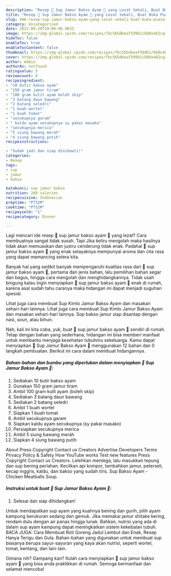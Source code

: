 ```yaml
---
description: "Resep 🥘 Sup Jamur Bakso Ayam 🥘 yang Lezat Sekali, Buat Buka Puasa Bikin Ngiler"
title: "Resep 🥘 Sup Jamur Bakso Ayam 🥘 yang Lezat Sekali, Buat Buka Puasa Bikin Ngiler"
slug: 406-resep-sup-jamur-bakso-ayam-yang-lezat-sekali-buat-buka-puasa-bikin-ngiler
category: Uncategorized
date: 2022-09-20T19:09:00.003Z
image: https://img-global.cpcdn.com/recipes/fbc565dbeaf599b1/680x482cq70/sup-jamur-bakso-ayam-foto-resep-utama.jpg
hideToc: false
enableToc: true
enableTocContent: false
thumbnail: https://img-global.cpcdn.com/recipes/fbc565dbeaf599b1/680x482cq70/sup-jamur-bakso-ayam-foto-resep-utama.jpg
cover: https://img-global.cpcdn.com/recipes/fbc565dbeaf599b1/680x482cq70/sup-jamur-bakso-ayam-foto-resep-utama.jpg
author: Admin
authorAv: notfound
ratingvalue: 5
reviewcount: 8
recipeingredient:
- "10 butir bakso ayam"
- "150 gram jamur tiram"
- "100 gram kulit ayam boleh skip"
- "3 batang daun bawang"
- "2 batang seledri"
- "1 buah wortel"
- "1 buah tomat"
- "secukupnya garam"
- " kaldu ayam secukupnya sy pakai masako"
- "secukupnya merica"
- "5 siung bawang merah"
- "4 siung bawang putih"
recipeinstructions:

- "Sudah jadi dan siap dinikmati!"
categories:
- Resep
tags:
- sup
- jamur
- bakso

katakunci: sup jamur bakso 
nutrition: 268 calories
recipecuisine: Indonesian
preptime: "PT32M"
cooktime: "PT52M"
recipeyield: "1"
recipecategory: Dinner

---
```



Lagi mencari ide resep 🥘 sup jamur bakso ayam 🥘 yang lezat? Cara membuatnya sangat tidak susah. Tapi Jika keliru mengolah maka hasilnya tidak akan memuaskan dan justru cenderung tidak enak. Padahal 🥘 sup jamur bakso ayam 🥘 yang enak selayaknya mempunyai aroma dan cita rasa yang dapat memancing selera kita.


Banyak hal yang sedikit banyak mempengaruhi kualitas rasa dari 🥘 sup jamur bakso ayam 🥘, pertama dari jenis bahan, lalu pemilihan bahan segar dan bagus, hingga cara mengolah dan menghidangkannya. Tidak usah bingung kalau ingin menyiapkan 🥘 sup jamur bakso ayam 🥘 enak di rumah, karena asal sudah tahu caranya maka hidangan ini dapat menjadi suguhan spesial.

Lihat juga cara membuat Sup Kimlo Jamur Bakso Ayam dan masakan sehari-hari lainnya. Lihat juga cara membuat Sup Kimlo Jamur Bakso Ayam dan masakan sehari-hari lainnya. Sop bakso jamur siap disantap dengan nasi, soun, atau bihun.


Nah, kali ini kita coba, yuk, buat 🥘 sup jamur bakso ayam 🥘 sendiri di rumah. Tetap dengan bahan yang sederhana, hidangan ini bisa memberi manfaat untuk membantu menjaga kesehatan tubuhmu sekeluarga. Kamu dapat menyiapkan 🥘 Sup Jamur Bakso Ayam 🥘 menggunakan 12 bahan dan 0 langkah pembuatan. Berikut ini cara dalam membuat hidangannya.

<!--inarticleads1-->

##### Bahan-bahan dan bumbu yang diperlukan dalam menyiapkan 🥘 Sup Jamur Bakso Ayam 🥘:

1. Sediakan 10 butir bakso ayam
1. Gunakan 150 gram jamur tiram
1. Ambil 100 gram kulit ayam (boleh skip)
1. Sediakan 3 batang daun bawang
1. Sediakan 2 batang seledri
1. Ambil 1 buah wortel
1. Siapkan 1 buah tomat
1. Ambil secukupnya garam
1. Siapkan  kaldu ayam secukupnya (sy pakai masako)
1. Persiapkan secukupnya merica
1. Ambil 5 siung bawang merah
1. Siapkan 4 siung bawang putih


About Press Copyright Contact us Creators Advertise Developers Terms Privacy Policy &amp; Safety How YouTube works Test new features Press Copyright Contact us Creators. Lelehkan mentega, lalu masukkan tepung dan sup bening perlahan. Kecilkan api kompor, tambahkan jamur, peterseli, kecap inggris, kaldu, dan bakso yang sudah tiris. Sup Bakso Ayam - Chicken Meatballs Soup. 

<!--inarticleads2-->

##### Instruksi untuk buat 🥘 Sup Jamur Bakso Ayam 🥘:


1. Selesai dan siap dihidangkan!

Untuk mendapatkan sup ayam yang kuahnya bening dan gurih, pilih ayam kampung berukuran sedang dan gemuk. Jika memakai jamur shitake kering, rendam dulu dengan air panas hingga lunak. Bahkan, nutrisi yang ada di dalam sup ayam kampung dapat meningkatkan sistem kekebalan tubuh. BACA JUGA: Cara Membuat Roti Goreng Jadul Lembut dan Enak, Resep Hanya Terigu dan Gula. Bahan-bahan yang digunakan untuk membuat sup biasanya berupa sayur-sayuran yang kaya akan nutrisi, seperti wortel, tomat, kentang, dan lain-lain. 

Gimana nih? Gampang kan? Itulah cara menyiapkan 🥘 sup jamur bakso ayam 🥘 yang bisa anda praktikkan di rumah. Semoga bermanfaat dan selamat mencoba!
